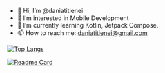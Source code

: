 - 👋 Hi, I’m @daniatitienei
- 👀 I’m interested in Mobile Development
- 🌱 I’m currently learning Kotlin, Jetpack Compose.
- 📫 How to reach me: daniatitienei@gmail.com



[![Top Langs](https://github-readme-stats.vercel.app/api/top-langs/?username=daniatitienei&langs_count=8)](https://github.com/anuraghazra/github-readme-stats)

[![Readme Card](https://github-readme-stats.vercel.app/api/pin/?username=daniatitienei&repo=github-readme-stats)](https://github.com/anuraghazra/github-readme-stats)


<!---
daniatitienei/daniatitienei is a ✨ special ✨ repository because its `README.md` (this file) appears on your GitHub profile.
You can click the Preview link to take a look at your changes.
--->
